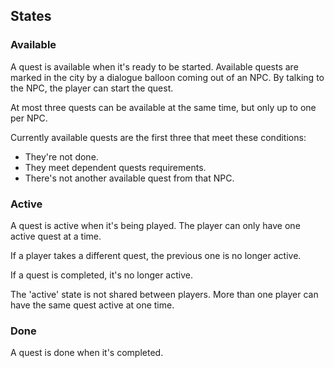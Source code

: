 ## States

### Available

A quest is available when it's ready to be started. Available quests are marked in the city by
a dialogue balloon coming out of an NPC. By talking to the NPC, the player can start the quest.

At most three quests can be available at the same time, but only up to one per NPC.

Currently available quests are the first three that meet these conditions:

- They're not done.
- They meet dependent quests requirements.
- There's not another available quest from that NPC.

### Active

A quest is active when it's being played. The player can only have one active quest at a time.

If a player takes a different quest, the previous one is no longer active.

If a quest is completed, it's no longer active.

The 'active' state is not shared between players. More than one player can have the same quest
active at one time.

### Done

A quest is done when it's completed.

